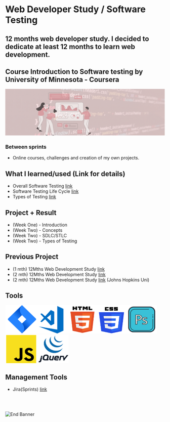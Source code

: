 # Web Developer Study / Software Testing
## 12 months web developer study. I decided to dedicate at least 12 months to learn web development.
## Course Introduction to Software testing by University of Minnesota - Coursera

![Begin Banner](/Documentation/top-1200x350.gif)

### Between sprints
* Online courses, challenges and creation of my own projects.

## What I learned/used (Link for details)
* Overall Software Testing [link](https://github.com/pittyh6/UniversityOfMinnesota_Introduction-to-Software-Testing_12Mths-WebDevStudy-2022-2023/learnedTestSoftware.md)
* Software Testing Life Cycle [link](https://github.com/pittyh6/UniversityOfMinnesota_Introduction-to-Software-Testing_12Mths-WebDevStudy-2022-2023/learnedSoftwareTestingLifeCycle.md)
* Types of Testing [link](https://github.com/pittyh6/UniversityOfMinnesota_Introduction-to-Software-Testing_12Mths-WebDevStudy-2022-2023/learnedTypesofTesting.md)
<!--
* Git & GitHub [link](https://github.com/pittyh6/JohnsHopkinsUni_html-css-and-Javascript-for-Web-Developers_2-12Mths-WebDevStudy-2022-2023/blob/master/learnedGit&GitHub.md)
* HTML 5 [link](https://github.com/pittyh6/JohnsHopkinsUni_html-css-and-Javascript-for-Web-Developers_2-12Mths-WebDevStudy-2022-2023/blob/master/learnedHTML.md)
* CSS [link](https://github.com/pittyh6/JohnsHopkinsUni_html-css-and-Javascript-for-Web-Developers_2-12Mths-WebDevStudy-2022-2023/blob/master/learnedCSS.md)
* JavaScript [link](https://github.com/pittyh6/JohnsHopkinsUni_html-css-and-Javascript-for-Web-Developers_2-12Mths-WebDevStudy-2022-2023/blob/master/learnedJAVASCRIPT.md)
* NPM [link](https://github.com/pittyh6/JohnsHopkinsUni_html-css-and-Javascript-for-Web-Developers_2-12Mths-WebDevStudy-2022-2023/blob/master/learnedNPM.md)
* Resources [link](https://github.com/pittyh6/JohnsHopkinsUni_html-css-and-Javascript-for-Web-Developers_2-12Mths-WebDevStudy-2022-2023/blob/master/learnedResources.md)
* DOM [link](https://github.com/pittyh6/JohnsHopkinsUni_html-css-and-Javascript-for-Web-Developers_2-12Mths-WebDevStudy-2022-2023/blob/master/learnedDOM.md)
* JSON [link](https://github.com/pittyh6/JohnsHopkinsUni_html-css-and-Javascript-for-Web-Developers_2-12Mths-WebDevStudy-2022-2023/blob/master/learnedJSON.md)
* JavaScript ES6/ES2015 [link](https://github.com/pittyh6/JohnsHopkinsUni_html-css-and-Javascript-for-Web-Developers_2-12Mths-WebDevStudy-2022-2023/blob/master/learnedES6-ES2015.md)
-->
## Project + Result
* (Week One) - Introduction 
* (Week Two) - Concepts 
* (Week Two) - SDLC/STLC 
* (Week Two) - Types of Testing

## Previous Project
* (1 mth) 12Mths Web Development Study [link](https://github.com/pittyh6/1-12Mths-WebDevelopmentStudy-2022-2023)
* (2 mth) 12Mths Web Development Study [link](https://github.com/pittyh6/2-12Mths-WebDevelopmentStudy-2022-2023)
* (2 mth) 12Mths Web Development Study [link](https://github.com/pittyh6/JohnsHopkinsUni_html-css-and-Javascript-for-Web-Developers_2-12Mths-WebDevStudy-2022-2023) (Johns Hopkins Uni)



## Tools
<img src= Documentation/jira.png  height="90" width="100" ><img src= Documentation/vscode.png  height="90" width="100"><img src= Documentation/html.png  height="90" width="90"><img src= Documentation/css.png  height="90" width="90"><img src= Documentation/photoshop.png  height="90" width="100"><img src= Documentation/js.png  height="90" width="100"><img src= Documentation/jquery.png  height="90" width="100">

## Management Tools
* Jira(Sprints) [link](https://github.com/pittyh6/UniversityOfMinnesota_Introduction-to-Software-Testing_12Mths-WebDevStudy-2022-2023/tree/master/Sprint)

<br>
<br>

![End Banner](/Documentation/botton-1200x350.gif)